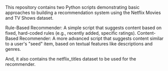 This repository contains two Python scripts demonstrating basic approaches to building a recommendation system using the Netflix Movies and TV Shows dataset.

Rule-Based Recommender: A simple script that suggests content based on fixed, hard-coded rules (e.g., recently added, specific ratings).
Content-Based Recommender: A more advanced script that suggests content similar to a user's "seed" item, based on textual features like descriptions and genres.

And, it also contains the netflix_titles dataset to be used for the recommender.
